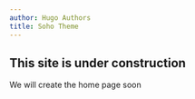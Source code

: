 ```yaml
---
author: Hugo Authors
title: Soho Theme
---
```


## This site is under construction

We will create the home page soon